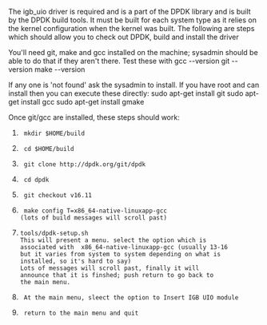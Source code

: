The igb_uio driver is required and is a part of the DPDK library and is built by the DPDK build tools. It must be built for each system type as it relies on the kernel configuration when the kernel was built. The following are steps which should allow you to check out DPDK, build and install the driver

You'll need  git, make and gcc installed on the machine; sysadmin should be able to do that if they aren't there.  Test these with
gcc --version
git --version
make --version

If any one  is 'not found' ask the sysadmin to install. If you have root and can install then you can execute these directly:
        sudo apt-get install git
        sudo apt-get install gcc
        sudo apt-get install gmake



Once git/gcc are installed, these steps should work:

 1)      mkdir $HOME/build

 2)      cd $HOME/build

 3)      git clone http://dpdk.org/git/dpdk

 4)      cd dpdk

 5)      git checkout v16.11

 6)      make config T=x86_64-native-linuxapp-gcc
        (lots of build messages will scroll past)

 7)     tools/dpdk-setup.sh
        This will present a menu. select the option which is
        associated with  x86_64-native-linuxapp-gcc (usually 13-16
        but it varies from system to system depending on what is
        installed, so it's hard to say)
        Lots of messages will scroll past, finally it will
        announce that it is finshed; push return to go back to
        the main menu.

 8)      At the main menu, sleect the option to Insert IGB UIO module

 9)      return to the main menu and quit

